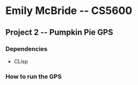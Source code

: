 # Emily McBride -- CS5600
## Project 2 -- Pumpkin Pie GPS


### Dependencies
* CLisp


### How to run the GPS

